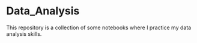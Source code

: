 # Data_Analysis

This repository is a collection of some notebooks where I practice my data analysis skills.
